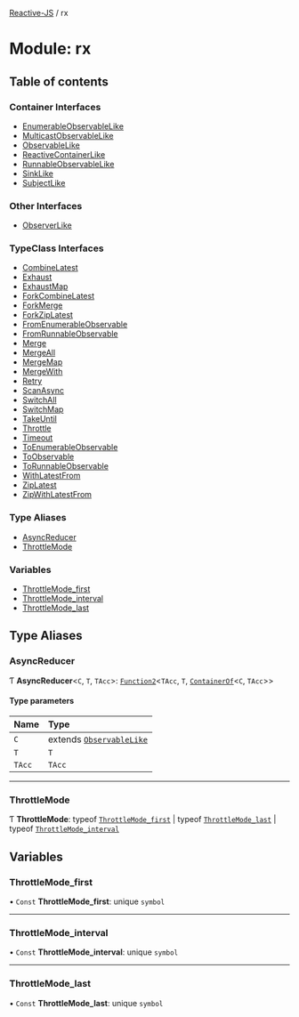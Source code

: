 [Reactive-JS](../README.md) / rx

# Module: rx

## Table of contents

### Container Interfaces

- [EnumerableObservableLike](../interfaces/rx.EnumerableObservableLike.md)
- [MulticastObservableLike](../interfaces/rx.MulticastObservableLike.md)
- [ObservableLike](../interfaces/rx.ObservableLike.md)
- [ReactiveContainerLike](../interfaces/rx.ReactiveContainerLike.md)
- [RunnableObservableLike](../interfaces/rx.RunnableObservableLike.md)
- [SinkLike](../interfaces/rx.SinkLike.md)
- [SubjectLike](../interfaces/rx.SubjectLike.md)

### Other Interfaces

- [ObserverLike](../interfaces/rx.ObserverLike.md)

### TypeClass Interfaces

- [CombineLatest](../interfaces/rx.CombineLatest.md)
- [Exhaust](../interfaces/rx.Exhaust.md)
- [ExhaustMap](../interfaces/rx.ExhaustMap.md)
- [ForkCombineLatest](../interfaces/rx.ForkCombineLatest.md)
- [ForkMerge](../interfaces/rx.ForkMerge.md)
- [ForkZipLatest](../interfaces/rx.ForkZipLatest.md)
- [FromEnumerableObservable](../interfaces/rx.FromEnumerableObservable.md)
- [FromRunnableObservable](../interfaces/rx.FromRunnableObservable.md)
- [Merge](../interfaces/rx.Merge.md)
- [MergeAll](../interfaces/rx.MergeAll.md)
- [MergeMap](../interfaces/rx.MergeMap.md)
- [MergeWith](../interfaces/rx.MergeWith.md)
- [Retry](../interfaces/rx.Retry.md)
- [ScanAsync](../interfaces/rx.ScanAsync.md)
- [SwitchAll](../interfaces/rx.SwitchAll.md)
- [SwitchMap](../interfaces/rx.SwitchMap.md)
- [TakeUntil](../interfaces/rx.TakeUntil.md)
- [Throttle](../interfaces/rx.Throttle.md)
- [Timeout](../interfaces/rx.Timeout.md)
- [ToEnumerableObservable](../interfaces/rx.ToEnumerableObservable.md)
- [ToObservable](../interfaces/rx.ToObservable.md)
- [ToRunnableObservable](../interfaces/rx.ToRunnableObservable.md)
- [WithLatestFrom](../interfaces/rx.WithLatestFrom.md)
- [ZipLatest](../interfaces/rx.ZipLatest.md)
- [ZipWithLatestFrom](../interfaces/rx.ZipWithLatestFrom.md)

### Type Aliases

- [AsyncReducer](rx.md#asyncreducer)
- [ThrottleMode](rx.md#throttlemode)

### Variables

- [ThrottleMode\_first](rx.md#throttlemode_first)
- [ThrottleMode\_interval](rx.md#throttlemode_interval)
- [ThrottleMode\_last](rx.md#throttlemode_last)

## Type Aliases

### AsyncReducer

Ƭ **AsyncReducer**<`C`, `T`, `TAcc`\>: [`Function2`](functions.md#function2)<`TAcc`, `T`, [`ContainerOf`](containers.md#containerof)<`C`, `TAcc`\>\>

#### Type parameters

| Name | Type |
| :------ | :------ |
| `C` | extends [`ObservableLike`](../interfaces/rx.ObservableLike.md) |
| `T` | `T` |
| `TAcc` | `TAcc` |

___

### ThrottleMode

Ƭ **ThrottleMode**: typeof [`ThrottleMode_first`](rx.md#throttlemode_first) \| typeof [`ThrottleMode_last`](rx.md#throttlemode_last) \| typeof [`ThrottleMode_interval`](rx.md#throttlemode_interval)

## Variables

### ThrottleMode\_first

• `Const` **ThrottleMode\_first**: unique `symbol`

___

### ThrottleMode\_interval

• `Const` **ThrottleMode\_interval**: unique `symbol`

___

### ThrottleMode\_last

• `Const` **ThrottleMode\_last**: unique `symbol`
